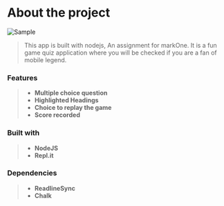 # About the project
![Sample](https://user-images.githubusercontent.com/52632590/127369511-6b19c48b-449f-4edd-863c-c8cae2b9dde4.png)
>This app is built with nodejs, An assignment for markOne. It is a fun game quiz application where you will be checked if you are a fan of mobile legend.

### Features
>* **Multiple choice question**
>* **Highlighted Headings**
>* **Choice to replay the game**
>* **Score recorded**

### Built with
>* **NodeJS**
>* **Repl.it**

### Dependencies
> * **ReadlineSync**
> * **Chalk**
